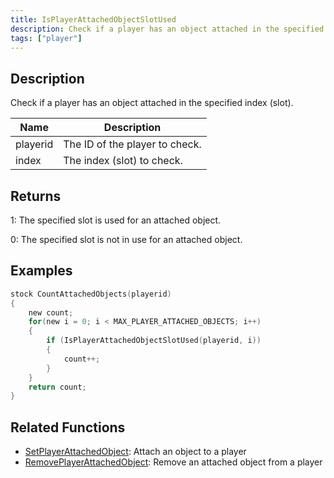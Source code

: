 ```yaml
---
title: IsPlayerAttachedObjectSlotUsed
description: Check if a player has an object attached in the specified index (slot).
tags: ["player"]
---
```


<VersionWarn version='SA-MP 0.3c' />

## Description

Check if a player has an object attached in the specified index (slot).

| Name     | Description                    |
| -------- | ------------------------------ |
| playerid | The ID of the player to check. |
| index    | The index (slot) to check.     |

## Returns

1: The specified slot is used for an attached object.

0: The specified slot is not in use for an attached object.

## Examples

```c
stock CountAttachedObjects(playerid)
{
    new count;
    for(new i = 0; i < MAX_PLAYER_ATTACHED_OBJECTS; i++)
    {
        if (IsPlayerAttachedObjectSlotUsed(playerid, i))
        {
            count++;
        }
    }
    return count;
}
```

## Related Functions

- [SetPlayerAttachedObject](SetPlayerAttachedObject): Attach an object to a player
- [RemovePlayerAttachedObject](RemovePlayerAttachedObject): Remove an attached object from a player

